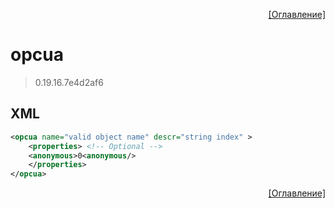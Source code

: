 <p align='right'><a href='index.html'>[Оглавление]</a></p>

# opcua
> 0.19.16.7e4d2af6
## XML
````xml
<opcua name="valid object name" descr="string index" >
	<properties> <!-- Optional -->
	<anonymous>0<anonymous/>
	</properties>
</opcua>
````


[^mutable]: Если объект не привязан к модулю ввода-вывода, то данная переменная будет записываемой.


<p align='right'><a href='index.html'>[Оглавление]</a></p>

